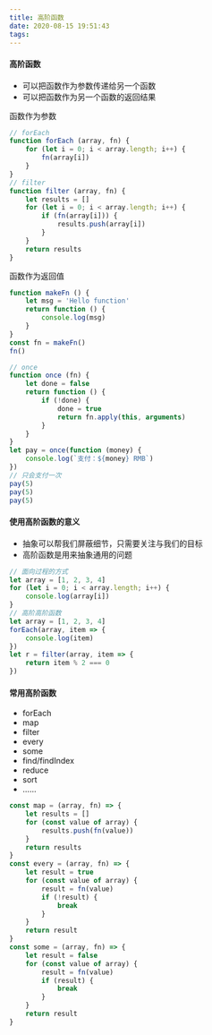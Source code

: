 ```yaml
---
title: 高阶函数
date: 2020-08-15 19:51:43
tags:
---
```


#### 高阶函数

- 可以把函数作为参数传递给另一个函数
- 可以把函数作为另一个函数的返回结果


函数作为参数
``` js
// forEach
function forEach (array, fn) {
    for (let i = 0; i < array.length; i++) {
        fn(array[i])
    }
}
// filter
function filter (array, fn) {
    let results = []
    for (let i = 0; i < array.length; i++) {
        if (fn(array[i])) {
            results.push(array[i])
        }
    }
    return results
}
```

函数作为返回值
``` js
function makeFn () {
    let msg = 'Hello function'
    return function () {
        console.log(msg)
    }
}
const fn = makeFn()
fn()
```

``` js
// once
function once (fn) {
    let done = false
    return function () {
        if (!done) {
            done = true
            return fn.apply(this, arguments)
        }
    }
}
let pay = once(function (money) {
    console.log(`支付：${money} RMB`)
})
// 只会支付一次
pay(5)
pay(5)
pay(5)
```

#### 使用高阶函数的意义

- 抽象可以帮我们屏蔽细节，只需要关注与我们的目标
- 高阶函数是用来抽象通用的问题

``` js
// 面向过程的方式
let array = [1, 2, 3, 4]
for (let i = 0; i < array.length; i++) {
    console.log(array[i])
}
// 高阶高阶函数
let array = [1, 2, 3, 4]
forEach(array, item => {
    console.log(item)
})
let r = filter(array, item => {
    return item % 2 === 0
})
```

#### 常用高阶函数

- forEach
- map
- filter
- every
- some
- find/findIndex
- reduce
- sort
- ……

``` js
const map = (array, fn) => {
    let results = []
    for (const value of array) {
        results.push(fn(value))
    }
    return results
}
const every = (array, fn) => {
    let result = true
    for (const value of array) {
        result = fn(value)
        if (!result) {
            break
        }
    }
    return result   
}
const some = (array, fn) => {
    let result = false
    for (const value of array) {
        result = fn(value)
        if (result) {
            break
        }
    }
    return result
}

```

